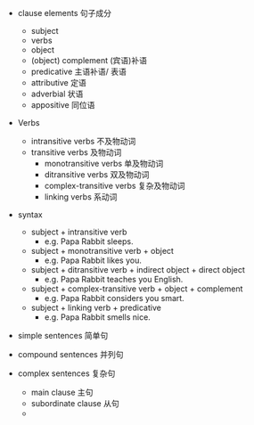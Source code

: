 - clause elements 句子成分 
	- subject 
	- verbs 
	- object 
	- (object) complement (宾语)补语  
	- predicative 主语补语/ 表语 
	- attributive 定语 
	- adverbial 状语 
	- appositive 同位语 

- Verbs 
	- intransitive verbs 不及物动词 
	- transitive verbs 及物动词 
		- monotransitive verbs 单及物动词 
		- ditransitive verbs 双及物动词 
		- complex-transitive verbs 复杂及物动词 
		- linking verbs 系动词 

- syntax 
	- subject + intransitive verb 
		- e.g. Papa Rabbit sleeps. 
	- subject + monotransitive verb + object 
		- e.g. Papa Rabbit likes you. 
	- subject + ditransitive verb + indirect object + direct object 
		- e.g. Papa Rabbit teaches you English. 
	- subject + complex-transitive verb + object + complement 
		- e.g. Papa Rabbit considers you smart. 
	- subject + linking verb + predicative 
		- e.g. Papa Rabbit smells nice. 

- simple sentences 简单句 
- compound sentences 并列句 
- complex sentences 复杂句 
	- main clause 主句 
	- subordinate clause 从句 
	- 